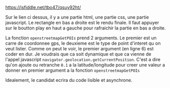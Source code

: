 https://jsfiddle.net/tbo47/qsuy92ht/

Sur le lien ci dessus, il y a une partie html, une partie css, une partie javascript.
Le rectangle en bas a droite est le rendu finale. 
Il faut appuyer sur le boutton play en haut a gauche pour rafraichir la partie en bas a droite.


La fonction `openstreetmapGetPOIs` prend 2 arguments. 
Le premier est un carre de coordonnee gps, le deuxieme est le type de point d'interet qu on veut lister.
Comme on peut le voir, le premier argument (en ligne 6) est coder en dur. 
Je voudrais que ca soit dynamique et que ca vienne de l'appel javascript `navigator.geolocation.getCurrentPosition`. 
C'est a dire qu'on ajoute ou retranche `0.1` a la latitude/longitude pour creer une valeur a donner en premier argument a la fonction `openstreetmapGetPOIs`

Idealement, le candidat ecrira du code lisible et asynchrone.